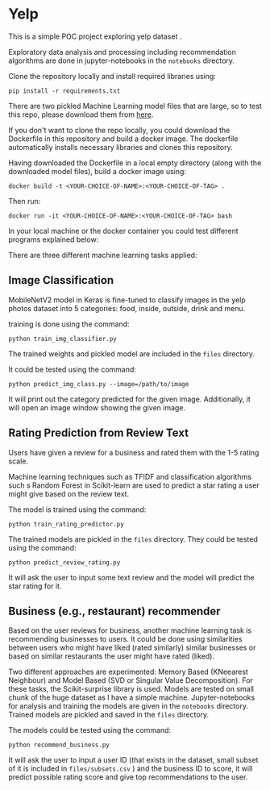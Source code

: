 # Yelp

This is a simple POC project exploring yelp dataset [](https://www.yelp.com/dataset).

Exploratory data analysis and processing including recommendation algorithms are done in jupyter-notebooks in the `notebooks` directory.

Clone the repository locally and install required libraries using:

```
pip install -r requirements.txt
```

There are two pickled Machine Learning model files that are large, so to test this repo, please download them from [here](https://seafile.cloud.uni-hannover.de/d/26b531317733439b82b4/).

If you don't want to clone the repo locally, you could download the Dockerfile in this repository and build a docker image. The dockerfile automatically installs necessary libraries and clones this repository. 

Having downloaded the Dockerfile in a local empty directory (along with the downloaded model files), build a docker image using:

```
docker build -t <YOUR-CHOICE-OF-NAME>:<YOUR-CHOICE-OF-TAG> .
```

Then run:

```
docker run -it <YOUR-CHOICE-OF-NAME>:<YOUR-CHOICE-OF-TAG> bash
```

In your local machine or the docker container you could test different programs explained below:


There are three different machine learning tasks applied:

## Image Classification

MobileNetV2 model in Keras is fine-tuned to classify images in the yelp photos dataset into 5 categories: food, inside, outside, drink and menu.

training is done using the command:

```
python train_img_classifier.py
```

The trained weights and pickled model are included in the `files` directory.

It could be tested using the command:

```
python predict_img_class.py --image=/path/to/image
```

It will print out the category predicted for the given image. Additionally, it will open an image window showing the given image.

## Rating Prediction from Review Text

Users have given a review for a business and rated them with the 1-5 rating scale.

Machine learning techniques such as TFIDF and classification algorithms such s Random Forest in Scikit-learn are used to predict a star rating a user might give based on the review text.

The model is trained using the command:

```
python train_rating_predictor.py
```

The trained models are pickled in the `files` directory. They could be tested using the command:

```
python predict_review_rating.py
```

It will ask the user to input some text review and the model will predict the star rating for it.


## Business (e.g., restaurant) recommender
Based on the user reviews for business, another machine learning task is recommending businesses to users. It could be done using similarities between users who might have liked (rated similarly) similar businesses or based on similar restaurants the user might have rated (liked).

Two different approaches are experimented: Memory Based (KNeearest Neighbour) and Model Based (SVD or Singular Value Decomposition). For these tasks, the Scikit-surprise library is used. Models are tested on small chunk of the huge dataset as I have a simple machine. Jupyter-notebooks for analysis and training the models are given in the `notebooks` directory. Trained models are pickled and saved in the `files` directory.

The models could be tested using the command:

```
python recommend_business.py
```
It will ask the user to input a user ID (that exists in the dataset, small subset of it is included in `files/subsets.csv` ) and the business ID to score, it will predict possible rating score and give top recommendations to the user.


